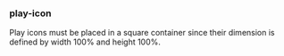 ### play-icon

Play icons must be placed in a square container since their dimension is defined by width 100% and height 100%.